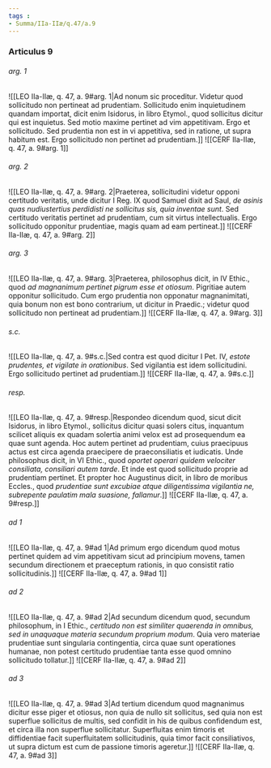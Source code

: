 ```yaml
---
tags : 
- Summa/IIa-IIæ/q.47/a.9
---
```


### Articulus 9

###### arg. 1
![[LEO IIa-IIæ, q. 47, a. 9#arg. 1|Ad nonum sic proceditur. Videtur quod sollicitudo non pertineat ad prudentiam. Sollicitudo enim inquietudinem quandam importat, dicit enim Isidorus, in libro Etymol., quod sollicitus dicitur qui est inquietus. Sed motio maxime pertinet ad vim appetitivam. Ergo et sollicitudo. Sed prudentia non est in vi appetitiva, sed in ratione, ut supra habitum est. Ergo sollicitudo non pertinet ad prudentiam.]]
![[CERF IIa-IIæ, q. 47, a. 9#arg. 1]]

###### arg. 2
![[LEO IIa-IIæ, q. 47, a. 9#arg. 2|Praeterea, sollicitudini videtur opponi certitudo veritatis, unde dicitur I Reg. IX quod Samuel dixit ad Saul, *de asinis quas nudiustertius perdidisti ne sollicitus sis, quia inventae sunt*. Sed certitudo veritatis pertinet ad prudentiam, cum sit virtus intellectualis. Ergo sollicitudo opponitur prudentiae, magis quam ad eam pertineat.]]
![[CERF IIa-IIæ, q. 47, a. 9#arg. 2]]

###### arg. 3
![[LEO IIa-IIæ, q. 47, a. 9#arg. 3|Praeterea, philosophus dicit, in IV Ethic., quod *ad magnanimum pertinet pigrum esse et otiosum*. Pigritiae autem opponitur sollicitudo. Cum ergo prudentia non opponatur magnanimitati, quia bonum non est bono contrarium, ut dicitur in Praedic.; videtur quod sollicitudo non pertineat ad prudentiam.]]
![[CERF IIa-IIæ, q. 47, a. 9#arg. 3]]

###### s.c.
![[LEO IIa-IIæ, q. 47, a. 9#s.c.|Sed contra est quod dicitur I Pet. IV, *estote prudentes, et vigilate in orationibus*. Sed vigilantia est idem sollicitudini. Ergo sollicitudo pertinet ad prudentiam.]]
![[CERF IIa-IIæ, q. 47, a. 9#s.c.]]

###### resp.
![[LEO IIa-IIæ, q. 47, a. 9#resp.|Respondeo dicendum quod, sicut dicit Isidorus, in libro Etymol., sollicitus dicitur quasi solers citus, inquantum scilicet aliquis ex quadam solertia animi velox est ad prosequendum ea quae sunt agenda. Hoc autem pertinet ad prudentiam, cuius praecipuus actus est circa agenda praecipere de praeconsiliatis et iudicatis. Unde philosophus dicit, in VI Ethic., quod *oportet operari quidem velociter consiliata, consiliari autem tarde*. Et inde est quod sollicitudo proprie ad prudentiam pertinet. Et propter hoc Augustinus dicit, in libro de moribus Eccles., quod *prudentiae sunt excubiae atque diligentissima vigilantia ne, subrepente paulatim mala suasione, fallamur*.]]
![[CERF IIa-IIæ, q. 47, a. 9#resp.]]

###### ad 1
![[LEO IIa-IIæ, q. 47, a. 9#ad 1|Ad primum ergo dicendum quod motus pertinet quidem ad vim appetitivam sicut ad principium movens, tamen secundum directionem et praeceptum rationis, in quo consistit ratio sollicitudinis.]]
![[CERF IIa-IIæ, q. 47, a. 9#ad 1]]

###### ad 2
![[LEO IIa-IIæ, q. 47, a. 9#ad 2|Ad secundum dicendum quod, secundum philosophum, in I Ethic., *certitudo non est similiter quaerenda in omnibus, sed in unaquaque materia secundum proprium modum*. Quia vero materiae prudentiae sunt singularia contingentia, circa quae sunt operationes humanae, non potest certitudo prudentiae tanta esse quod omnino sollicitudo tollatur.]]
![[CERF IIa-IIæ, q. 47, a. 9#ad 2]]

###### ad 3
![[LEO IIa-IIæ, q. 47, a. 9#ad 3|Ad tertium dicendum quod magnanimus dicitur esse piger et otiosus, non quia de nullo sit sollicitus, sed quia non est superflue sollicitus de multis, sed confidit in his de quibus confidendum est, et circa illa non superflue sollicitatur. Superfluitas enim timoris et diffidentiae facit superfluitatem sollicitudinis, quia timor facit consiliativos, ut supra dictum est cum de passione timoris ageretur.]]
![[CERF IIa-IIæ, q. 47, a. 9#ad 3]]

